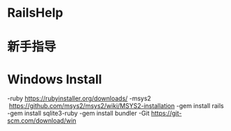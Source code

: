 # RailsHelp
# 新手指导
# Windows Install
  -ruby
  https://rubyinstaller.org/downloads/ 
-msys2
  https://github.com/msys2/msys2/wiki/MSYS2-installation
-gem install rails
-gem install sqlite3-ruby
-gem install bundler
-Git
  https://git-scm.com/download/win
